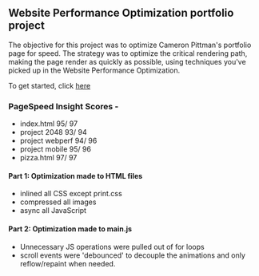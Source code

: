 ## Website Performance Optimization portfolio project

The objective for this project was to optimize Cameron Pittman's portfolio page for speed. The strategy was to optimize the critical rendering path, making the page render as quickly as possible, using techniques you've picked up in the Website Performance Optimization.

To get started, click [here](https://witchfather.github.io/Udacity-front-end-Website-optimization/)

### PageSpeed Insight Scores - 
* index.html        95/ 97
* project 2048      93/ 94
* project webperf   94/ 96
* project mobile    95/ 96
* pizza.html        97/ 97


#### Part 1: Optimization made to HTML files
* inlined all CSS except print.css
* compressed all images
* async all JavaScript




#### Part 2: Optimization made to main.js
* Unnecessary JS operations were pulled out of for loops
* scroll events were 'debounced' to decouple the animations and only reflow/repaint when needed.


